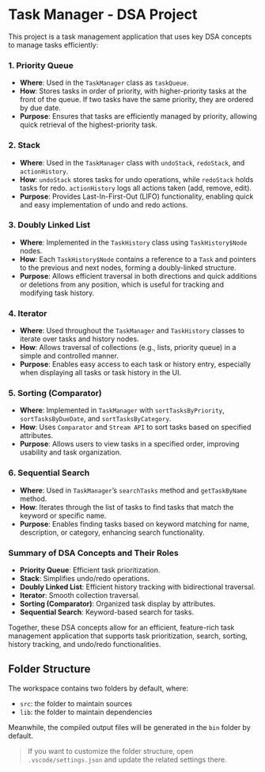 # Task Manager - DSA Project

This project is a task management application that uses key DSA concepts to manage tasks efficiently:

### 1. **Priority Queue**
   - **Where**: Used in the `TaskManager` class as `taskQueue`.
   - **How**: Stores tasks in order of priority, with higher-priority tasks at the front of the queue. If two tasks have the same priority, they are ordered by due date.
   - **Purpose**: Ensures that tasks are efficiently managed by priority, allowing quick retrieval of the highest-priority task.

### 2. **Stack**
   - **Where**: Used in the `TaskManager` class with `undoStack`, `redoStack`, and `actionHistory`.
   - **How**: `undoStack` stores tasks for undo operations, while `redoStack` holds tasks for redo. `actionHistory` logs all actions taken (add, remove, edit).
   - **Purpose**: Provides Last-In-First-Out (LIFO) functionality, enabling quick and easy implementation of undo and redo actions.

### 3. **Doubly Linked List**
   - **Where**: Implemented in the `TaskHistory` class using `TaskHistory$Node` nodes.
   - **How**: Each `TaskHistory$Node` contains a reference to a `Task` and pointers to the previous and next nodes, forming a doubly-linked structure.
   - **Purpose**: Allows efficient traversal in both directions and quick additions or deletions from any position, which is useful for tracking and modifying task history.

### 4. **Iterator**
   - **Where**: Used throughout the `TaskManager` and `TaskHistory` classes to iterate over tasks and history nodes.
   - **How**: Allows traversal of collections (e.g., lists, priority queue) in a simple and controlled manner.
   - **Purpose**: Enables easy access to each task or history entry, especially when displaying all tasks or task history in the UI.

### 5. **Sorting (Comparator)**
   - **Where**: Implemented in `TaskManager` with `sortTasksByPriority`, `sortTasksByDueDate`, and `sortTasksByCategory`.
   - **How**: Uses `Comparator` and `Stream API` to sort tasks based on specified attributes.
   - **Purpose**: Allows users to view tasks in a specified order, improving usability and task organization.

### 6. **Sequential Search**
   - **Where**: Used in `TaskManager`’s `searchTasks` method and `getTaskByName` method.
   - **How**: Iterates through the list of tasks to find tasks that match the keyword or specific name.
   - **Purpose**: Enables finding tasks based on keyword matching for name, description, or category, enhancing search functionality.

### Summary of DSA Concepts and Their Roles

- **Priority Queue**: Efficient task prioritization.
- **Stack**: Simplifies undo/redo operations.
- **Doubly Linked List**: Efficient history tracking with bidirectional traversal.
- **Iterator**: Smooth collection traversal.
- **Sorting (Comparator)**: Organized task display by attributes.
- **Sequential Search**: Keyword-based search for tasks.

Together, these DSA concepts allow for an efficient, feature-rich task management application that supports task prioritization, search, sorting, history tracking, and undo/redo functionalities.

## Folder Structure

The workspace contains two folders by default, where:

- `src`: the folder to maintain sources
- `lib`: the folder to maintain dependencies

Meanwhile, the compiled output files will be generated in the `bin` folder by default.

> If you want to customize the folder structure, open `.vscode/settings.json` and update the related settings there.
